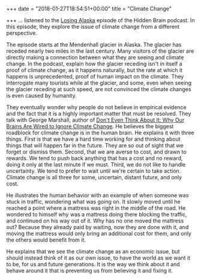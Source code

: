 +++
date = "2018-01-27T18:54:51+00:00"
title = "Climate Change"

+++
... listened to the [Losing Alaska](https://www.npr.org/2016/04/18/474685770/why-our-brains-werent-made-to-deal-with-climate-change) episode of the Hidden Brain podcast. In this episode, they explore the issue of climate change from a different perspective.

The episode starts at the Mendenhall glacier in Alaska. The glacier has receded nearly two miles in the last century. Many visitors of the glacier are directly making a connection between what they are seeing and climate change. In the podcast, explain how the glacier receding isn't in itself a proof of climate change, as it happens naturally, but the rate at which it happens is unprecedented, proof of human impact on the climate. They interrogate many tourists while at the glacier, and some, even when seeing the glacier receding at such speed, are not convinced the climate changes is even caused by humanity.

They eventually wonder why people do not believe in empirical evidence and the fact that it is a highly important matter that must be resolved. They talk with George Marshall, author of [Don't Even Think About It: Why Our Brains Are Wired to Ignore Climate Change](https://www.amazon.com/Dont-Even-Think-About-Climate/dp/163286102X/ref=as_sl_pc_tf_til?tag=grochat-20&linkCode=w00&linkId=ac83180e0703cafb6964e824c486b375&creativeASIN=163286102X). He believes the biggest roadblock for climate change is in the human brain. He explains it with three things. First is that we have a hard time working for and thinking about things that will happen far in the future. They are so out of sight that we forget or dismiss them. Second, that we are averse to cost, and drawn to rewards. We tend to push back anything that has a cost and no reward, doing it only at the last minute if we must. Third, we do not like to handle uncertainty. We tend to prefer to wait until we're certain to take action. Climate change is all three for some, uncertain, distant future, and only cost.

He illustrates the human behavior with an example of when someone was stuck in traffic, wondering what was going on. It slowly moved until he reached a point where a mattress was right in the middle of the road. He wondered to himself why was a mattress doing there blocking the traffic, and continued on his way out of it. Why has no one moved the mattress out? Because they already paid by waiting, now they are done with it, and moving the mattress would only bring an additional cost for them, and only the others would benefit from it.

He explains that we see the climate change as an economic issue, but should instead think of it as our own issue, to have the world as we want it to be, for us and future generations. It is the way we think about it and behave around it that is preventing us from believing it and fixing it.
